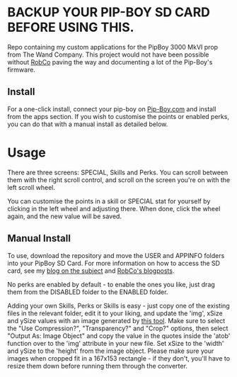 # BACKUP YOUR PIP-BOY SD CARD BEFORE USING THIS.

Repo containing my custom applications for the PipBoy 3000 MkVI prop from The Wand Company.
This project would not have been possible without [RobCo](https://log.robco-industries.org/documentation/pipboy-3000/#main-menu) paving the way and documenting a lot of the Pip-Boy's firmware.

## Install

For a one-click install, connect your pip-boy on [Pip-Boy.com](https://pip-boy.com) and install from the apps section. If you wish to customise the points or enabled perks, you can do that with a manual install as detailed below.

# Usage

There are three screens: SPECIAL, Skills and Perks. You can scroll between them with the right scroll control, and scroll on the screen you're on with the left scroll wheel.

You can customise the points in a skill or SPECIAL stat for yourself by clicking in the left wheel and adjusting there. When done, click the wheel again, and the new value will be saved.

## Manual Install

To use, download the repository and move the USER and APPINFO folders into your PipBoy SD Card.
For more information on how to access the SD card, see my [blog on the subject](https://athene.gay/projects/pipboy.html) and [RobCo's blogposts](https://log.robco-industries.org/documentation/pipboy-3000/#main-menu).

No perks are enabled by default - to enable the ones you like, just drag them from the DISABLED folder to the ENABLED folder.

Adding your own Skills, Perks or Skills is easy - just copy one of the existing files in the relevant folder, edit it to your liking, and update the 'img', xSize and ySize values with an image generated by [this tool](https://www.espruino.com/Image+Converter). Make sure to select the "Use Compression?", "Transparency?" and "Crop?" options, then select "Output As: Image Object" and copy the value in the quotes inside the 'atob' function over to the 'img' attribute in your new file. Set xSize to the 'width' and ySize to the 'height' from the image object. Please make sure your images when cropped fit in a 167x153 rectangle - if they don't, you'll have to resize them down before running them through the converter.
